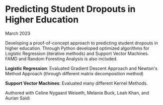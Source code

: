 # Predicting Student Dropouts in Higher Education
March 2023

Developing a proof-of-concept approach to predicting student dropouts in higher education. Through Python developed optimized algorithms for Logistic Regression (iterative methods) and Support Vector Machines. FAMD and Random Foresting Analysis is also included.

**Logistic Regression**: Evaluated Gradient Descent Approach and Newton's Method Approach (through different matrix decomposition method)

**Support Vector Machines**: Evaluated many different Kernel Methods.

Authored with Celine Nygaard Weiseth, Melanie Buck, Leah Khan, and Aurian Saidi
